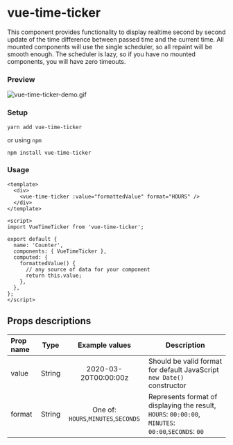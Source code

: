 # vue-time-ticker

This component provides functionality to display realtime second by second update
of the time difference between passed time and the current time. All mounted components will use the single scheduler, so all repaint will be smooth enough. The scheduler is lazy, so if you have no mounted components, you will have zero timeouts.

### Preview

![vue-time-ticker-demo.gif](https://s6.gifyu.com/images/vue-time-ticker-demo.gif)

### Setup

```
yarn add vue-time-ticker
```

or using `npm`

```
npm install vue-time-ticker
```

### Usage

```
<template>
  <div>
    <vue-time-ticker :value="formattedValue" format="HOURS" />
  </div>
</template>

<script>
import VueTimeTicker from 'vue-time-ticker';

export default {
  name: 'Counter',
  components: { VueTimeTicker },
  computed: {
    formattedValue() {
      // any source of data for your component
      return this.value;
    },
  },
};
</script>

```

## Props descriptions

| Prop name |  Type  |           Example values            | Description                                                                                         |
| :-------- | :----: | :---------------------------------: | --------------------------------------------------------------------------------------------------- |
| value     | String |        2020-03-20T00:00:00z         | Should be valid format for default JavaScript `new Date()` constructor                              |
| format    | String | One of: `HOURS`,`MINUTES`,`SECONDS` | Represents format of displaying the result, `HOURS`: `00:00:00`, `MINUTES`: `00:00`,`SECONDS`: `00` |
